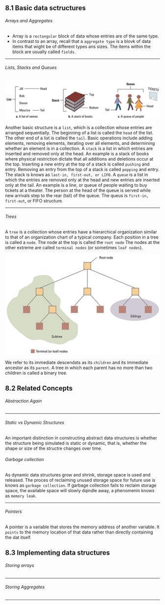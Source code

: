 ## 8.1 Basic data sctructures

<h6>Arrays and Aggregates</h6>

- Array is a `rectangular` block of data whose entries are of the same type.
- In contrast to an array, recall that a `aggregate type` is a blovk of data items that wight be of different types ans sizes. The items within the block are usually called `fields`.

---

<h6>Lists, Stacks and Queues</h6>

<img src="./images/list, stack and queues.png" style="border-radius: 5px;" width="850px">

Another basic structure is a `list`, which is a collection whose entries are arranged sequentially. The beginning of a list is called the `head` of the list. The other end of a list is called the `tail`.
Basic operations include adding elements, removing elements, iterating over all elements, and determining whether an element is in a collection.
A `stack` is a list in which entries are inserted and removed only at the head. An example is a stack of books where physical restriction dictate that all additions and deletions occur at the top. Inserting a new entry at the top of a stack is called `pushing` and entry. Removing an entry from the top of a stack is called `popping` and entry. The stack is knows as `last-in, first-out, or LIFO`.
A `queue` is a list in which the entries are removed only at the head and new entries are inserted only at the tail. An example is a line, or queue of people waiting to buy tickets at a theater. The person at the head of the queue is served while new arrivals step to the rear (tail) of the queue.
The queus is `first-in, first-out`, or FIFO structure.

---

<h6>Trees</h6>

A `tree` is a collection whose entries have a hierarchical organization similar to that of an organization chart of a typical company.
Each position in a tree is called a `node`. The node at the top is called the `root node` The nodes at the other extreme are called `terminal nodes` (or sometimes `leaf nodes`).

<img src="./images/tree terminology.png" style="border-radius: 5px;" width="650px">

We refer to its immediate descendats as its `children` and its immediate ancestor as its `parent`. A tree in which each parent has no more than two children is called a binary tree.

## 8.2 Related Concepts

<h6>Abstraction Again</h6>

---

<h6>Static vs Dynamic Structures</h6>
An important distinction in constructing abstract data structures is whether the structure being simulated is static or dynamic, that is, whether the shape or size of the structre changes over time.

<h6>Garbage collection</h6>

As dynamic data structures grow and shrink, storage space is used and released. The proces of reclaiming unused storage space for future use is knows as `garbage collection`.
If garbage collection fails to reclaim storage space, the available space will slowly dqindle away, a phenomenin knows as `memory leak`.

---

<h6>Pointers</h6>

A pointer is a variable that stores the memory address of another variable. It `points` to the memory location of that data rather than directly containing the dat itself.

## 8.3 Implementing data structures

<h6>Storing arrays</h6>

---

<h6>Storing Aggregates</h6>

---
